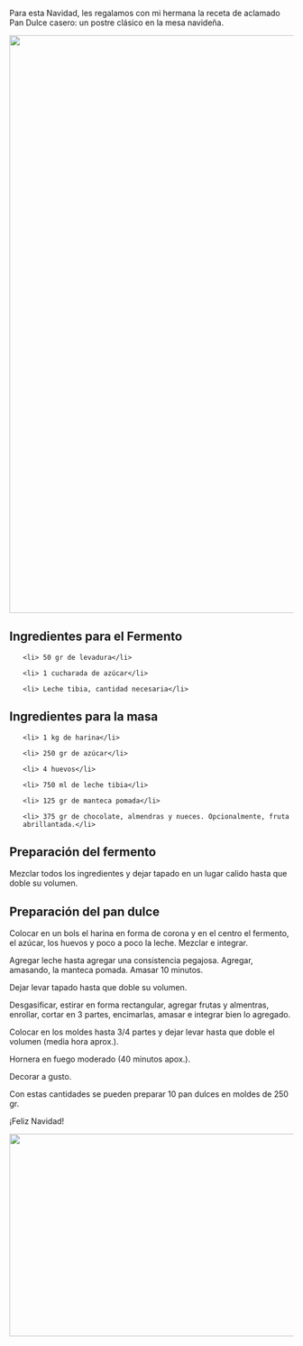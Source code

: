 <html><body><p>Para esta Navidad, les regalamos con mi hermana la receta de aclamado Pan Dulce casero: un postre clásico en la mesa navideña.



<a href="/wp-content/uploads/2010/12/2010-12-23_16-31-31_1291.jpg"><img class="aligncenter size-large wp-image-3047" src="/wp-content/uploads/2010/12/2010-12-23_16-31-31_1291-575x1024.jpg" alt="" width="575" height="1024"></a>

</p><h2>Ingredientes para el Fermento</h2>

<ul>

	<li> 50 gr de levadura</li>

	<li> 1 cucharada de azúcar</li>

	<li> Leche tibia, cantidad necesaria</li>

</ul>

<h2>Ingredientes para la masa</h2>

<ul>

	<li> 1 kg de harina</li>

	<li> 250 gr de azúcar</li>

	<li> 4 huevos</li>

	<li> 750 ml de leche tibia</li>

	<li> 125 gr de manteca pomada</li>

	<li> 375 gr de chocolate, almendras y nueces. Opcionalmente, fruta abrillantada.</li>

</ul>

<h2>Preparación del fermento</h2>

Mezclar todos los ingredientes y dejar tapado en un lugar calido hasta que doble su volumen.

<h2>Preparación del pan dulce</h2>

Colocar en un bols el harina en forma de corona y en el centro el fermento, el azúcar, los huevos y poco a poco la leche. Mezclar e integrar.

Agregar leche hasta agregar una consistencia pegajosa. Agregar, amasando, la manteca pomada. Amasar 10 minutos.

Dejar levar tapado hasta que doble su volumen.

Desgasificar, estirar en forma rectangular, agregar frutas y almentras, enrollar, cortar en 3 partes, encimarlas, amasar e integrar bien lo agregado.

Colocar en los moldes hasta 3/4 partes y dejar levar hasta que doble el volumen (media hora aprox.).

Hornera en fuego moderado (40 minutos apox.).

Decorar a gusto.



Con estas cantidades se pueden preparar 10 pan dulces en moldes de 250 gr.



¡Feliz Navidad!



<a href="/wp-content/uploads/2010/12/2010-12-24_10-06-40_279.jpg"><img class="aligncenter size-large wp-image-3046" title="2010-12-24_10-06-40_279" src="/wp-content/uploads/2010/12/2010-12-24_10-06-40_279-1024x575.jpg" alt="" width="640" height="359"></a></body></html>